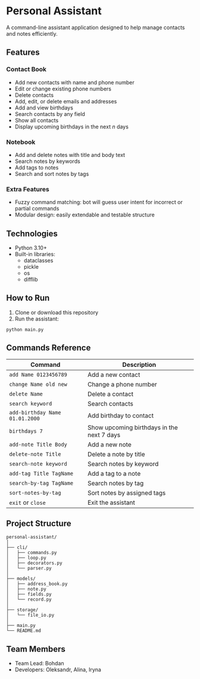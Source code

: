 # Personal Assistant

A command-line assistant application designed to help manage contacts and notes efficiently.

## Features

### Contact Book

- Add new contacts with name and phone number
- Edit or change existing phone numbers
- Delete contacts
- Add, edit, or delete emails and addresses
- Add and view birthdays
- Search contacts by any field
- Show all contacts
- Display upcoming birthdays in the next _n_ days

### Notebook

- Add and delete notes with title and body text
- Search notes by keywords
- Add tags to notes
- Search and sort notes by tags

### Extra Features

- Fuzzy command matching: bot will guess user intent for incorrect or partial commands
- Modular design: easily extendable and testable structure

## Technologies

- Python 3.10+
- Built-in libraries:
  - dataclasses
  - pickle
  - os
  - difflib

## How to Run

1. Clone or download this repository
2. Run the assistant:

```
python main.py
```

## Commands Reference

| Command                        | Description                                 |
|-------------------------------|---------------------------------------------|
| `add Name 0123456789`         | Add a new contact                           |
| `change Name old new`         | Change a phone number                       |
| `delete Name`                 | Delete a contact                            |
| `search keyword`              | Search contacts                             |
| `add-birthday Name 01.01.2000`| Add birthday to contact                     |
| `birthdays 7`                 | Show upcoming birthdays in the next 7 days  |
| `add-note Title Body`         | Add a new note                              |
| `delete-note Title`           | Delete a note by title                      |
| `search-note keyword`         | Search notes by keyword                     |
| `add-tag Title TagName`       | Add a tag to a note                         |
| `search-by-tag TagName`       | Search notes by tag                         |
| `sort-notes-by-tag`           | Sort notes by assigned tags                 |
| `exit` or `close`             | Exit the assistant                          |

## Project Structure

```
personal-assistant/
│
├── cli/
│   ├── commands.py
│   ├── loop.py
│   ├── decorators.py
│   └── parser.py
│
├── models/
│   ├── address_book.py
│   ├── note.py
│   ├── fields.py
│   └── record.py
│
├── storage/
│   └── file_io.py
│
├── main.py
└── README.md
```

## Team Members

- Team Lead: Bohdan
- Developers: Oleksandr, Alina, Iryna
